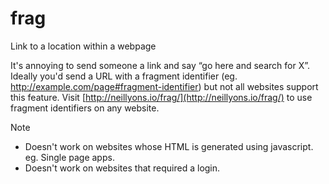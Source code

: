 frag
====

Link to a location within a webpage

It's annoying to send someone a link and say “go here and search for X”. Ideally you'd send a URL with a fragment identifier (eg. http://example.com/page#fragment-identifier) but not all websites support this feature. Visit [http://neillyons.io/frag/](http://neillyons.io/frag/) to use fragment identifiers on any website.

Note

- Doesn't work on websites whose HTML is generated using javascript. eg. Single page apps.
- Doesn't work on websites that required a login.
